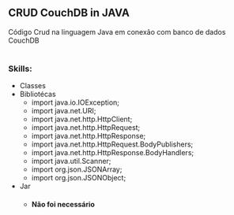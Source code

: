 ## CRUD CouchDB in JAVA
Código Crud na linguagem Java em conexão com banco de dados CouchDB
#

### Skills:

* Classes
* Bibliotécas
   * import java.io.IOException;
   * import java.net.URI;
   * import java.net.http.HttpClient;
   * import java.net.http.HttpRequest;
   * import java.net.http.HttpResponse;
   * import java.net.http.HttpRequest.BodyPublishers;
   * import java.net.http.HttpResponse.BodyHandlers;
   * import java.util.Scanner;
   * import org.json.JSONArray;
   * import org.json.JSONObject;
* Jar
   * #### Não foi necessário
#
